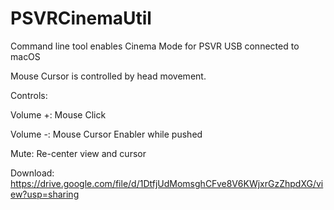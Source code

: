 # PSVRCinemaUtil
Command line tool enables Cinema Mode for PSVR USB connected to macOS

Mouse Cursor is controlled by head movement.

Controls:

Volume +: Mouse Click

Volume -: Mouse Cursor Enabler while pushed

Mute: Re-center view and cursor

Download: https://drive.google.com/file/d/1DtfjUdMomsghCFve8V6KWjxrGzZhpdXG/view?usp=sharing
